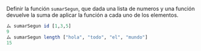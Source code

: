 Definir la función ```sumarSegun```,  que dada una lista de numeros y una función devuelve la suma de aplicar la función a cada uno de los elementos. 

```haskell
ム sumarSegun id [1,3,5]
9
ム sumarSegun length ["hola", "todo", "el", "mundo"]
15
```
